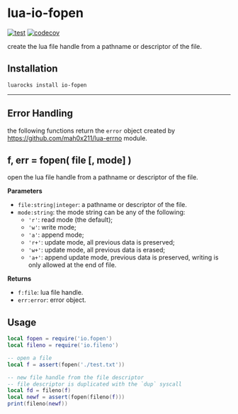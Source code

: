 # lua-io-fopen

[![test](https://github.com/mah0x211/lua-io-fopen/actions/workflows/test.yml/badge.svg)](https://github.com/mah0x211/lua-io-fopen/actions/workflows/test.yml)
[![codecov](https://codecov.io/gh/mah0x211/lua-io-fopen/branch/master/graph/badge.svg)](https://codecov.io/gh/mah0x211/lua-io-fopen)

create the lua file handle from a pathname or descriptor of the file.


## Installation

```
luarocks install io-fopen
```

---

## Error Handling

the following functions return the `error` object created by https://github.com/mah0x211/lua-errno module.


## f, err = fopen( file [, mode] )

open the lua file handle from a pathname or descriptor of the file.

**Parameters**

- `file:string|integer`: a pathname or descriptor of the file.
- `mode:string`: the mode string can be any of the following:
  - `'r'`: read mode (the default);
  - `'w'`: write mode;
  - `'a'`: append mode;
  - `'r+'`: update mode, all previous data is preserved;
  - `'w+'`: update mode, all previous data is erased;
  - `'a+'`: append update mode, previous data is preserved, writing is only allowed at the end of file.

**Returns**

- `f:file`: lua file handle.
- `err:error`: error object.


## Usage

```lua
local fopen = require('io.fopen')
local fileno = require('io.fileno')

-- open a file
local f = assert(fopen('./test.txt'))

-- new file handle from the file descriptor
-- file descriptor is duplicated with the `dup` syscall
local fd = fileno(f)
local newf = assert(fopen(fileno(f)))
print(fileno(newf)) 
```
